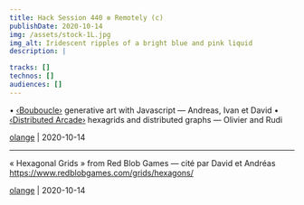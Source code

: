 ```yaml
---
title: Hack Session 440 ✼ Remotely (c)
publishDate: 2020-10-14
img: /assets/stock-1L.jpg
img_alt: Iridescent ripples of a bright blue and pink liquid
description: |

tracks: []
technos: []
audiences: []
---
```


• [‹Bouboucle›](http://bouboucle.com) generative art with Javascript — Andreas, Ivan et David
• [‹Distributed Arcade›](https://github.com/olange/arcade) hexagrids and distributed graphs — Olivier and Rudi

[olange](https://github.com/olange) | 2020-10-14

<hr/>

« Hexagonal Grids » from Red Blob Games — cité par David et Andréas
https://www.redblobgames.com/grids/hexagons/

[olange](https://github.com/olange) | 2020-10-14


